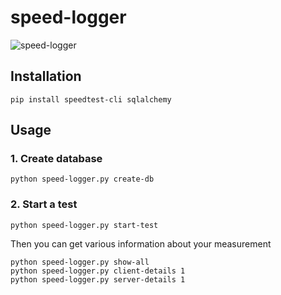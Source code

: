 # speed-logger
![speed-logger](https://user-images.githubusercontent.com/48067330/191795558-fd31c960-5460-4024-9ee2-376797007c58.jpg)

## Installation
    pip install speedtest-cli sqlalchemy
    
## Usage
### 1. Create database
    python speed-logger.py create-db
### 2. Start a test
    python speed-logger.py start-test
    
Then you can get various information about your measurement

    python speed-logger.py show-all
    python speed-logger.py client-details 1
    python speed-logger.py server-details 1
